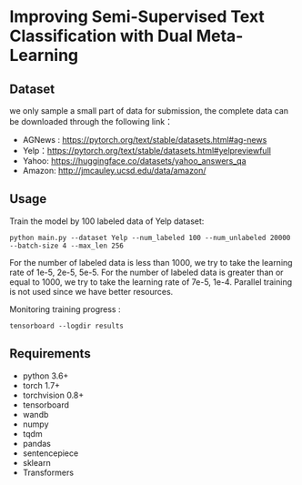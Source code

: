 # Improving Semi-Supervised Text Classification with Dual Meta-Learning



## Dataset

we only sample a small part of data for submission, the complete data can be downloaded through the following link：

- AGNews : https://pytorch.org/text/stable/datasets.html#ag-news
- Yelp：https://pytorch.org/text/stable/datasets.html#yelpreviewfull
- Yahoo: https://huggingface.co/datasets/yahoo_answers_qa
- Amazon: http://jmcauley.ucsd.edu/data/amazon/

## Usage

Train the model by 100 labeled data of Yelp dataset:

```
python main.py --dataset Yelp --num_labeled 100 --num_unlabeled 20000 --batch-size 4 --max_len 256 
```

For the number of labeled data is less than 1000, we try to take the learning rate of 1e-5, 2e-5, 5e-5.
For the number of labeled data is greater than or equal to 1000, we try to take the learning rate of 7e-5, 1e-4.
Parallel training is not used since we have better resources.

Monitoring training progress :

```
tensorboard --logdir results
```

## Requirements
- python 3.6+
- torch 1.7+
- torchvision 0.8+
- tensorboard
- wandb
- numpy
- tqdm
- pandas
- sentencepiece
- sklearn
- Transformers
